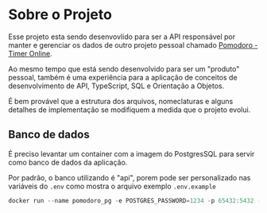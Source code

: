 # Sobre o Projeto
Esse projeto esta sendo desenvovlido para ser a API responsável por manter e gerenciar os dados de outro projeto pessoal chamado [Pomodoro - Timer Online](https://timer.caarlos.com/).

Ao mesmo tempo que está sendo desenvolvido para ser um "produto" pessoal, também é uma experiência para a aplicação de conceitos de desenvolvimento de API, TypeScript, SQL e Orientação a Objetos.

É bem provável que a estrutura dos arquivos, nomeclaturas e alguns detalhes de implementação se modifiquem a medida que o projeto evolui.

## Banco de dados

É preciso levantar um container com a imagem do PostgresSQL para servir como banco de dados da aplicação.

Por padrão, o banco utilizando é "api", porem pode ser personalizado nas variáveis do `.env` como mostra o arquivo exemplo `.env.example`

```powershell
docker run --name pomodoro_pg -e POSTGRES_PASSWORD=1234 -p 65432:5432 -d postgres
```
